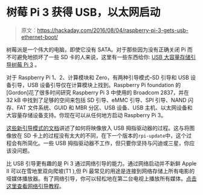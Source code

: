 # 树莓 Pi 3 获得 USB，以太网启动

> 原文：<https://hackaday.com/2016/08/04/raspberry-pi-3-gets-usb-ethernet-boot/>

树莓派是一个伟大的电脑，即使它没有 SATA。对于那些因为没有正确关闭 Pi 而不可避免地损坏了一些 SD 卡的人来说，这里有一些东西给你: [USB 大容量存储引导树莓 Pi 3](https://www.raspberrypi.org/blog/pi-3-booting-part-i-usb-mass-storage-boot/) 。

对于 Raspberry Pi 1、2、计算模块和 Zero，有两种引导模式–SD 引导和 USB 设备引导，USB 设备引导仅在计算模块上找到。Raspberry Pi foundation 的[Gordon]花了很多时间研究 Raspberry Pi 3 中使用的 Broadcom 2837，并在 32 kB 中找到了足够的空间来包括 SD 引导、eMMC 引导、SPI 引导、NAND 闪存、FAT 文件系统、GUID 和 MBR 分区、USB 设备、USB 主机、以太网设备和大容量存储设备支持。你现在可以从任何地方启动 Raspberry Pi 3。

[这些新引导模式的文档](https://www.raspberrypi.org/documentation/hardware/raspberrypi/bootmodes/)讲述了如何将映像放入 USB 拇指驱动器的过程。这与将图像放在 SD 卡上的过程没有太大的不同，在下一个版本的`rpi-update`中，这个过程会有所简化。一些 USB 拇指驱动器不工作，但只要你坚持与闪迪或三星，你应该没问题。

比 USB 引导更有趣的是 Pi 3 通过网络引导的能力。通过网络启动并不新鲜 Apple II 可以在雪地里双向爬坡(T1 ),但 Pi 最常见的用途是连接到网络存储上所有电影的哑媒体播放器。有了网络引导，你可以轻松地在第二台电视上播放所有媒体。[点击这里查看网络引导教程](https://www.raspberrypi.org/documentation/hardware/raspberrypi/bootmodes/net_tutorial.md)。
